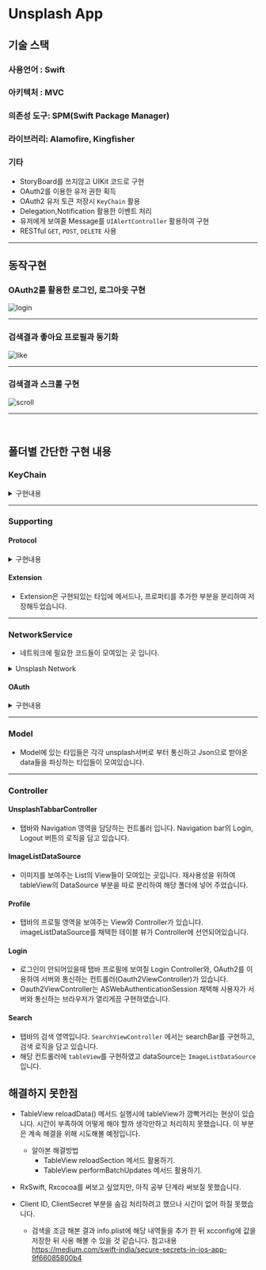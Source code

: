 # Unsplash App

## 기술 스택
### 사용언어 : Swift
### 아키텍처 : MVC
### 의존성 도구: SPM(Swift Package Manager)
### 라이브러리: Alamofire, Kingfisher
### 기타 
- StoryBoard를 쓰지않고 UIKit 코드로 구현 
- OAuth2를 이용한 유저 권한 획득
- OAuth2 유저 토큰 저장시 `KeyChain` 활용
- Delegation,Notification 활용한 이벤트 처리
- 유저에게 보여줄 Message를 `UIAlertController` 활용하여 구현
- RESTful `GET`, `POST`, `DELETE` 사용

---
## 동작구현
### OAuth2를 활용한 로그인, 로그아웃 구현

![login](https://user-images.githubusercontent.com/71247008/147352191-d3d16444-7c08-42bd-8d96-a7f4b145cbb4.gif)

---
### 검색결과 좋아요 프로필과 동기화
![like](https://user-images.githubusercontent.com/71247008/147352077-e91e820c-615c-499d-b973-c8699ff4a633.gif)

---
### 검색결과 스크롤 구현
![scroll](https://user-images.githubusercontent.com/71247008/147355446-05915e4d-b7aa-435c-bc92-2a546bee128b.gif)

---
<br>

## 폴더별 간단한 구현 내용
### KeyChain

<details>
<summary>구현내용</summary>
    
- 키체인을 활용하여 값을 저장하거나, 꺼낼 수 있게 끔 구현하였습니다. 기본 Query는 `KeyChainQueryable` Protocol을 활용하여 의존성 주입을 받도록 구현하였습니다.
- `KeyChainStoreDelegate` Protocol을 구현하고 해당 메서드내에 Value가 삭제될때 `delegate` 를 통해 알려주게 됩니다.
- Unit Test를 진행해 검증을 하였습니다.
</details>


---
### Supporting
#### Protocol 

<details>
<summary>구현내용</summary>
    
- `HierarchySetupable`은 코드로 UIKit을 작성할때 addSubView와 layout부분의 순서를 헷갈리지 말라고 정의해두었습니다. 
두개의 메서드(`setupViewHierarchy`, `setupLayout`)를 구현하고 `setupView()` 를 실행하기만 하면 순서를 생각하지 않고 코드로 편하게 작성할 수 있습니다.
- `KeyChainQueryable`은 KeyChain에 쓰일 `query`를 주입받기 위하여 선언해 놓은 프로토콜입니다.
- `TabBarImageInfo`은 tabBarController에 View들을 등록할때 이미지 이름을 저장해놓기 위해 선언한 프로토콜입니다.
</details>

#### Extension

- Extension은 구현되있는 타입에 메서드나, 프로퍼티를 추가한 부분을 분리하여 저장해두었습니다. 

---

### NetworkService
- 네트워크에 필요한 코드들이 모여있는 곳 입니다.
<details>
<summary>Unsplash Network</summary>
    
- `UnsplashAPIManager`는 unsplash 서버와 전반적인 통신을 구현한 타입입니다. 네트워크 부분의 핵심 로직이라고 볼 수 있습니다. 
`sessionManager`라는 프로퍼티를 만들고 `interceptor` 타입을 만든 뒤 `Session`을 만듭니다.
- `UnsplashParameter`는 Unsplash와 통신할때 HTTP Header들의 내용들을 작성해 둔 곳 입니다. 지금 다시 보니, 이 부분은 OAuth2에 더 어울리는 것 같습니다.
- `UnsplashInterceptor`은 Alamofire의 프로토콜 중 하나로 그중 adapt 메서드는 네트워크 통신 시작하기 전에 호출되는 메서드입니다. 
이때 request의 header에 유저 token이 있으면 header에 token을 넣어주고, 아니면 clientID를 넣어주도록 하였습니다.
- `UnsplashRouter`는 url들이 모여있는 곳 입니다. baseURL, path, parameter를 나눠 각각의 서버 통신 url을 case에 맞게끔 작성하여 헷갈리지 않도록 하였습니다.
</details>

#### OAuth

<details>
<summary>구현내용</summary>
    
- `TokenManager`는 OAuth2를 이용해 서버로 부터 토큰을 받았을때 KeyChain에 저장하고 꺼내는 용도로 만들었습니다.(전반적인 CRUD)
여기서 키체인의 델리게이트를 채택하고 구현하여 키가 삭제되었을때 `Notification`을 보내도록 하였습니다.
- `TokenQuery`는 KeyChain에 쓰일 `query`를 구현한 부분입니다. `KeyChainQueryable`를 채택하고 구현하여 기본적인 query를 작성하였습니다.
- `UnsplashAccessToken`은 서버로 부터 Token을 받았을때 Json 형식을 파싱할 타입입니다.
</details>

---

### Model
- Model에 있는 타입들은 각각 unsplash서버로 부터 통신하고 Json으로 받아온 data들을 파싱하는 타입들이 모여있습니다.

---

### Controller
#### UnsplashTabbarController
- 탭바와 Navigation 영역을 담당하는 컨트롤러 입니다. Navigation bar의 Login, Logout 버튼의 로직을 담고 있습니다.

#### ImageListDataSource
- 이미지를 보여주는 List의 View들이 모여있는 곳입니다. 재사용성을 위하여 
tableView의 DataSource 부분을 따로 분리하여 해당 폴더에 넣어 주었습니다.

#### Profile
- 탭바의 프로필 영역을 보여주는 View와 Controller가 있습니다. 
imageListDataSource를 채택한 테이블 뷰가 Controller에 선언되어있습니다.

#### Login
- 로그인이 안되어있을때 탭바 프로필에 보여질 Login Controller와, OAuth2를 이용하여 서버와 통신하는 컨트롤러(Oauth2ViewController)가 있습니다.
- Oauth2ViewController는 ASWebAuthenticationSession 채택해 사용자가 서버와 통신하는 브라우저가 열리게끔 구현하였습니다.

#### Search
- 탭바의 검색 영역입니다. `SearchViewController` 에서는 searchBar를 구현하고, 검색 로직을 담고 있습니다.
- 해당 컨트롤러에 `tableView`를 구현하였고 dataSource는 `ImageListDataSource` 입니다.


## 해결하지 못한점
- TableView reloadData() 메서드 실행시에 tableView가 깜빡거리는 현상이 있습니다. 시간이 부족하여 어떻게 해야 할까 생각만하고 처리하지 못했습니다. 이 부분은 계속 해결을 위해 시도해볼 예정입니다.
    - 알아본 해결방법
        - TableView reloadSection 메서드 활용하기.
        - TableView performBatchUpdates 메서드 활용하기.

- RxSwift, Rxcocoa를 써보고 싶었지만, 아직 공부 단계라 써보질 못했습니다.
- Client ID, ClientSecret 부분을 숨김 처리하려고 했으나 시간이 없어 하질 못했습니다.
    - 검색을 조금 해본 결과 info.plist에 해당 내역들을 추가 한 뒤 
xcconfig에 값을 저장한 뒤 사용 해볼 수 있을 것 같습니다. 
     참고내용 https://medium.com/swift-india/secure-secrets-in-ios-app-9f66085800b4
